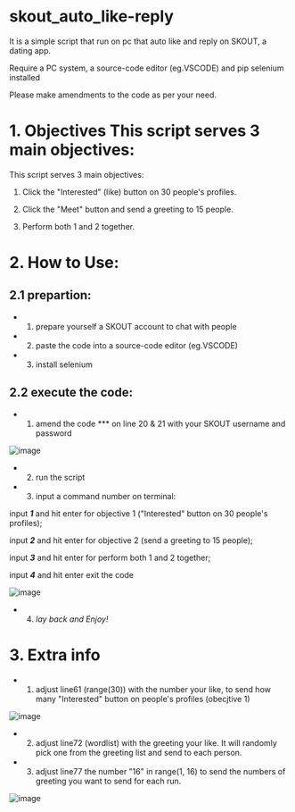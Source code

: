 # skout_auto_like-reply
It is a simple script that run on pc that auto like and reply on SKOUT, a dating app.

Require a PC system, a source-code editor (eg.VSCODE) and pip selenium installed

Please make amendments to the code as per your need.

# 1. Objectives This script serves 3 main objectives:
This script serves 3 main objectives:

1. Click the "Interested" (like) button on 30 people's profiles.
    
2. Click the "Meet" button and send a greeting to 15 people.
    
3. Perform both 1 and 2 together.

# 2. How to Use:
  
## 2.1 prepartion:   
- 1. prepare yourself a SKOUT account to chat with people
- 2. paste the code into a source-code editor (eg.VSCODE)
- 3. install selenium

## 2.2 execute the code:
- 1. amend the code *** on line 20 & 21 with your SKOUT username and password

![image](https://github.com/user-attachments/assets/00e81f6c-06bc-4b1d-9ece-1e6791342c04)


- 2. run the script

- 3. input a command number on terminal:

input ***1*** and hit enter for objective 1 ("Interested" button on 30 people's profiles);
     
input ***2*** and hit enter for objective 2 (send a greeting to 15 people);

input ***3*** and hit enter for perform both 1 and 2 together;

input ***4*** and hit enter exit the code

![image](https://github.com/user-attachments/assets/693647d0-bd21-4fe4-a377-a371bf7ead6b)

- 4. *lay back and Enjoy!*


# 3. Extra info
  
- 1. adjust line61 (range(30)) with the number your like, to send how many "Interested" button on people's profiles (obecjtive 1)
 
![image](https://github.com/user-attachments/assets/f1a560b1-efa2-4305-b701-0daef46233e3)


- 2. adjust line72 (wordlist) with the greeting your like. It will randomly pick one from the greeting list and send to each person.
  
- 3. adjust line77 the number "16" in range(1, 16) to send the numbers of greeting you want to send for each run.

![image](https://github.com/user-attachments/assets/a9bd4bf3-e656-43f5-947a-f15ce8c92b39)


